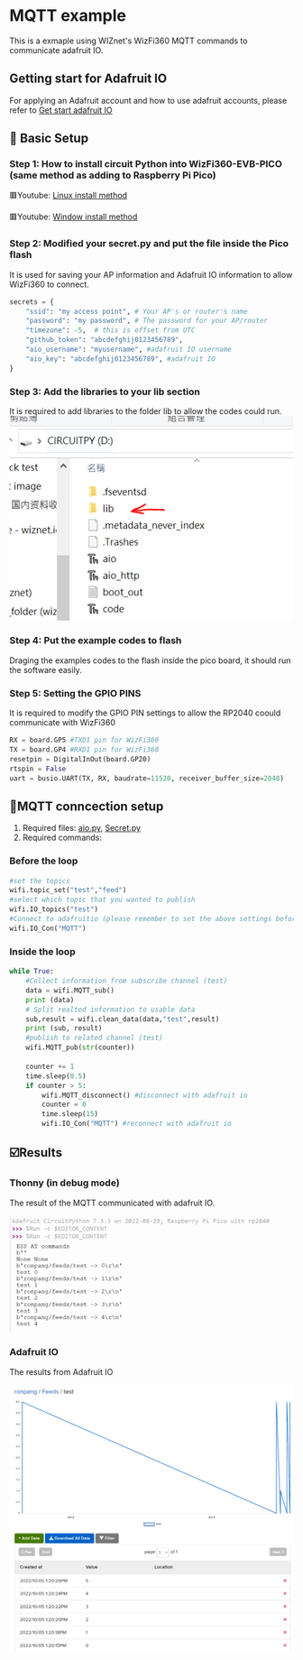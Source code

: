 # MQTT example
This is a exmaple using WIZnet's WizFi360 MQTT commands to communicate adafruit IO.

## Getting start for Adafruit IO
For applying an Adafruit account and how to use adafruit accounts, please refer to [Get start adafruit IO][link-get start]

## 🤖 Basic Setup
### Step 1: How to install circuit Python into WizFi360-EVB-PICO (same method as adding to Raspberry Pi Pico)
🟥Youtube: [Linux install method][link-linux install]

🟥Youtube: [Window install method][link-window install]

### Step 2: Modified your secret.py and put the file inside the Pico flash
It is used for saving your AP information and Adafruit IO information to allow WizFi360 to connect.
```python
secrets = {
    "ssid": "my access point", # Your AP's or router's name
    "password": "my password", # The password for your AP/router
    "timezone": -5,  # this is offset from UTC
    "github_token": "abcdefghij0123456789",
    "aio_username": "myusername", #adafruit IO username
    "aio_key": "abcdefghij0123456789", #adafruit IO 
}
```
### Step 3: Add the libraries to your lib section
It is required to add libraries to the folder lib to allow the codes could run.
![link-lib_image]

### Step 4: Put the example codes to flash
Draging the examples codes to the flash inside the pico board, it should run the software easily.

### Step 5: Setting the GPIO PINS
It is required to modify the GPIO PIN settings to allow the RP2040 coould communicate with WizFi360
```python
RX = board.GP5 #TXD1 pin for WizFi360
TX = board.GP4 #RXD1 pin for WizFi360
resetpin = DigitalInOut(board.GP20) 
rtspin = False
uart = busio.UART(TX, RX, baudrate=11520, receiver_buffer_size=2048)
```

## 🔰MQTT conncection setup
1. Required files: [aio.py][link-aio], [Secret.py][link-secret]
2. Required commands:
### Before the loop
```python
#set the topics 
wifi.topic_set("test","feed")
#select which topic that you wanted to publish
wifi.IO_topics("test")
#Connect to adafruitio (please remember to set the above settings before connect to adafruit io)
wifi.IO_Con("MQTT")
```
### Inside the loop
```python
while True:
    #Collect information from subscribe channel (test)
    data = wifi.MQTT_sub()
    print (data)
    # Split realted information to usable data
    sub,result = wifi.clean_data(data,"test",result)
    print (sub, result)
    #publish to related channel (test)
    wifi.MQTT_pub(str(counter))    
    
    counter += 1
    time.sleep(0.5)
    if counter > 5:
        wifi.MQTT_disconnect() #disconnect with adafruit io
        counter = 0
        time.sleep(15)
        wifi.IO_Con("MQTT") #reconnect with adafruit io
```
## ☑️Results
### Thonny (in debug mode)
The result of the MQTT communicated with adafruit IO.

![link-thonny_img]

### Adafruit IO 
The results from Adafruit IO

![link-adadfruit_img]


[link-aio]: https://github.com/ronpang/WizFi360-cpy/blob/main/examples/MQTT/aio.py
[link-secret]: https://github.com/ronpang/WizFi360-cpy/blob/main/examples/secrets.py
[link-linux install]: https://www.youtube.com/watch?v=onBkPkaqDnk&list=PL846hFPMqg3h4HpTVO8cPPHZnJIRA4I2p&index=3
[link-window install]: https://www.youtube.com/watch?v=e_f9p-_JWZw&t=374s
[link-lib_image]: https://github.com/ronpang/WizFi360-cpy/blob/main/img/lib%20image.PNG
[link-thonny_img]: https://github.com/ronpang/WizFi360-cpy/blob/main/img/thonny%20result%20-%20wizfi360%20-%20MQTT%20(5-10-2022).PNG
[link-adadfruit_img]: https://github.com/ronpang/WizFi360-cpy/blob/main/img/thonny%20result%20-%20wizfi360%20-%20MQTT%20-adafruit%20(5-10-2022).PNG
[link-get start]: https://github.com/ronpang/RP2040-HAT-CircuitPython/blob/master/examples/Adafruit_IO/Getting%20Start%20Adafruit%20IO.md

